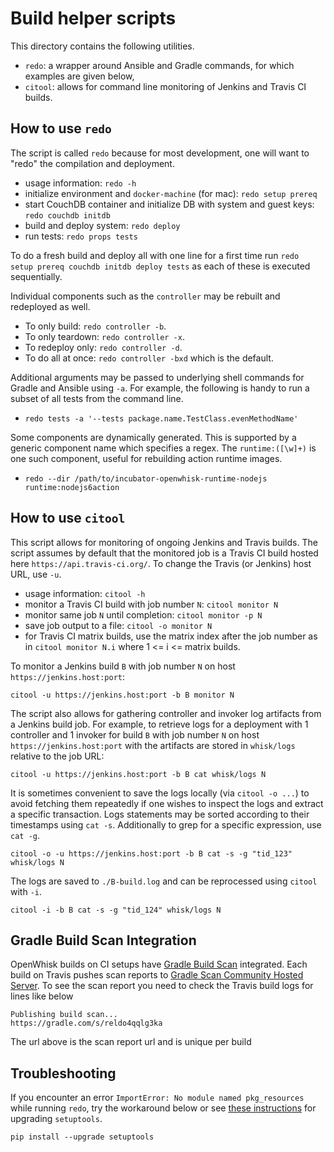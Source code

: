 <!--
#
# Licensed to the Apache Software Foundation (ASF) under one or more
# contributor license agreements.  See the NOTICE file distributed with
# this work for additional information regarding copyright ownership.
# The ASF licenses this file to You under the Apache License, Version 2.0
# (the "License"); you may not use this file except in compliance with
# the License.  You may obtain a copy of the License at
#
#     http://www.apache.org/licenses/LICENSE-2.0
#
# Unless required by applicable law or agreed to in writing, software
# distributed under the License is distributed on an "AS IS" BASIS,
# WITHOUT WARRANTIES OR CONDITIONS OF ANY KIND, either express or implied.
# See the License for the specific language governing permissions and
# limitations under the License.
#
-->

# Build helper scripts

This directory contains the following utilities.
- `redo`: a wrapper around Ansible and Gradle commands, for which examples are given below,
- `citool`: allows for command line monitoring of Jenkins and Travis CI builds.

## How to use `redo`

The script is called `redo` because for most development, one will want to "redo" the compilation and deployment.

- usage information: `redo -h`
- initialize environment and `docker-machine` (for mac): `redo setup prereq`
- start CouchDB container and initialize DB with system and guest keys: `redo couchdb initdb`
- build and deploy system: `redo deploy`
- run tests: `redo props tests`

To do a fresh build and deploy all with one line for a first time run `redo setup prereq couchdb initdb deploy tests` as each of these is executed sequentially.

Individual components such as the `controller` may be rebuilt and redeployed as well.

  * To only build: `redo controller -b`.
  * To only teardown: `redo controller -x`.
  * To redeploy only: `redo controller -d`.
  * To do all at once: `redo controller -bxd` which is the default.

Additional arguments may be passed to underlying shell commands for Gradle and Ansible using `-a`.
For example, the following is handy to run a subset of all tests from the command line.

  * `redo tests -a '--tests package.name.TestClass.evenMethodName'`

Some components are dynamically generated. This is supported by a generic component name
which specifies a regex. The `runtime:([\w]+)` is one such component, useful for rebuilding
action runtime images.

  * `redo --dir /path/to/incubator-openwhisk-runtime-nodejs runtime:nodejs6action`

## How to use `citool`

This script allows for monitoring of ongoing Jenkins and Travis builds.
The script assumes by default that the monitored job is a Travis CI build hosted here `https://api.travis-ci.org/`.
To change the Travis (or Jenkins) host URL, use `-u`.

- usage information: `citool -h`
- monitor a Travis CI build with job number `N`: `citool monitor N`
- monitor same job `N` until completion: `citool monitor -p N`
- save job output to a file: `citool -o monitor N`
- for Travis CI matrix builds, use the matrix index after the job number as in `citool monitor N.i` where 1 <= i <= matrix builds.

To monitor a Jenkins build `B` with job number `N` on host `https://jenkins.host:port`:
```
citool -u https://jenkins.host:port -b B monitor N
```

The script also allows for gathering controller and invoker log artifacts from a Jenkins build job. For example,
to retrieve logs for a deployment with 1 controller and 1 invoker for build `B` with job number `N` on
host `https://jenkins.host:port` with the artifacts are stored in `whisk/logs` relative to the job URL:

```
citool -u https://jenkins.host:port -b B cat whisk/logs N
```

It is sometimes convenient to save the logs locally (via `citool -o ...`) to avoid fetching them repeatedly if one wishes
to inspect the logs and extract a specific transaction. Logs statements may be sorted according to their timestamps using `cat -s`.
Additionally to grep for a specific expression, use `cat -g`.

```
citool -o -u https://jenkins.host:port -b B cat -s -g "tid_123" whisk/logs N
```

The logs are saved to `./B-build.log` and can be reprocessed using `citool` with `-i`.

```
citool -i -b B cat -s -g "tid_124" whisk/logs N
```

## Gradle Build Scan Integration

OpenWhisk builds on CI setups have [Gradle Build Scan](https://gradle.com/build-scans) integrated. Each build on Travis pushes scan reports to
[Gradle Scan Community Hosted Server](https://scans.gradle.com). To see the scan report you need to check the Travis build logs for lines like
below

```
Publishing build scan...
https://gradle.com/s/reldo4qqlg3ka
```

The url above is the scan report url and is unique per build

## Troubleshooting

If you encounter an error `ImportError: No module named pkg_resources` while running `redo`, try the workaround below
or see [these instructions](https://pypi.python.org/pypi/setuptools/0.9.8#installation-instructions) for upgrading `setuptools`.

```
pip install --upgrade setuptools
```
